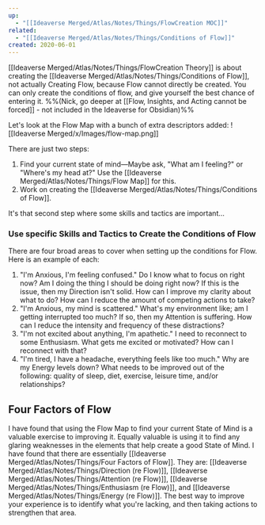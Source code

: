 ```yaml
---
up:
  - "[[Ideaverse Merged/Atlas/Notes/Things/FlowCreation MOC]]"
related:
  - "[[Ideaverse Merged/Atlas/Notes/Things/Conditions of Flow]]"
created: 2020-06-01
---
```


[[Ideaverse Merged/Atlas/Notes/Things/FlowCreation Theory]] is about creating the [[Ideaverse Merged/Atlas/Notes/Things/Conditions of Flow]], not actually Creating Flow, because Flow cannot directly be created. You can only create the conditions of flow, and give yourself the best chance of entering it. %%(Nick, go deeper at [[Flow, Insights, and Acting cannot be forced]] - not included in the Ideaverse for Obsidian)%%

Let's look at the Flow Map with a bunch of extra descriptors added:
![[Ideaverse Merged/x/Images/flow-map.png]]

There are just two steps:
1. Find your current state of mind—Maybe ask, "What am I feeling?" or "Where's my head at?" Use the [[Ideaverse Merged/Atlas/Notes/Things/Flow Map]] for this.
2. Work on creating the [[Ideaverse Merged/Atlas/Notes/Things/Conditions of Flow]].

It's that second step where some skills and tactics are important...

### Use specific Skills and Tactics to Create the Conditions of Flow
There are four broad areas to cover when setting up the conditions for Flow. Here is an example of each:

1. "I'm Anxious, I'm feeling confused." Do I know what to focus on right now? Am I doing the thing I should be doing right now? If this is the issue, then my Direction isn't solid. How can I improve my clarity about what to do? How can I reduce the amount of competing actions to take?
2. "I'm Anxious, my mind is scattered." What's my environment like; am I getting interrupted too much? If so, then my Attention is suffering. How can I reduce the intensity and frequency of these distractions?
3. "I'm not excited about anything, I'm apathetic." I need to reconnect to some Enthusiasm. What gets me excited or motivated? How can I reconnect with that?
4. "I'm tired, I have a headache, everything feels like too much." Why are my Energy levels down? What needs to be improved out of the following: quality of sleep, diet, exercise, leisure time, and/or relationships?

## Four Factors of Flow

I have found that using the Flow Map to find your current State of Mind is a valuable exercise to improving it. Equally valuable is using it to find any glaring weaknesses in the elements that help create a good State of Mind. I have found that there are essentially [[Ideaverse Merged/Atlas/Notes/Things/Four Factors of Flow]]. They are: [[Ideaverse Merged/Atlas/Notes/Things/Direction (re Flow)]], [[Ideaverse Merged/Atlas/Notes/Things/Attention (re Flow)]], [[Ideaverse Merged/Atlas/Notes/Things/Enthusiasm (re Flow)]], and [[Ideaverse Merged/Atlas/Notes/Things/Energy (re Flow)]]. The best way to improve your experience is to identify what you're lacking, and then taking actions to strengthen that area.